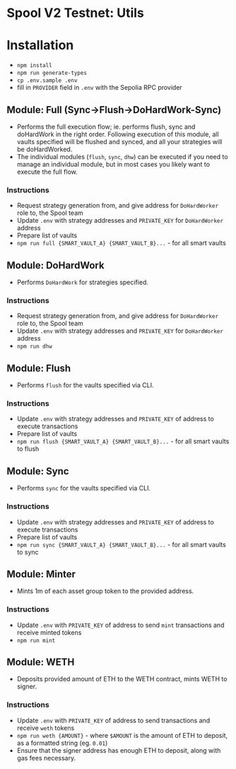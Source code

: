 # Spool V2 Testnet: Utils

# Installation

- `npm install`
- `npm run generate-types`
- `cp .env.sample .env`
- fill in `PROVIDER` field in `.env` with the Sepolia RPC provider


## Module: Full (Sync->Flush->DoHardWork-Sync)
- Performs the full execution flow; ie. performs flush, sync and doHardWork in the right order. Following execution
of this module, all vaults specified will be flushed and synced, and all your strategies will be doHardWorked.
- The individual modules (`flush`, `sync`, `dhw`) can be executed if you need to manage an individual module, but in most cases you likely want to execute the full flow.

### Instructions
- Request strategy generation from, and give address for `DoHardWorker` role to, the Spool team
- Update `.env` with strategy addresses and `PRIVATE_KEY` for `DoHardWorker` address
- Prepare list of vaults
- `npm run full {SMART_VAULT_A} {SMART_VAULT_B}...` - for all smart vaults

## Module: DoHardWork
- Performs `DoHardWork` for strategies specified.

### Instructions
- Request strategy generation from, and give address for `DoHardWorker` role to, the Spool team
- Update `.env` with strategy addresses and `PRIVATE_KEY` for `DoHardWorker` address
- `npm run dhw`

## Module: Flush
- Performs `flush` for the vaults specified via CLI.

### Instructions
- Update `.env` with strategy addresses and `PRIVATE_KEY` of address to execute transactions
- Prepare list of vaults
- `npm run flush {SMART_VAULT_A} {SMART_VAULT_B}...` - for all smart vaults to flush

## Module: Sync
- Performs `sync` for the vaults specified via CLI.

### Instructions
- Update `.env` with strategy addresses and `PRIVATE_KEY` of address to execute transactions
- Prepare list of vaults
- `npm run sync {SMART_VAULT_A} {SMART_VAULT_B}...` - for all smart vaults to sync

## Module: Minter
- Mints 1m of each asset group token to the provided address.

### Instructions
- Update `.env` with `PRIVATE_KEY` of address to send `mint` transactions and receive minted tokens
- `npm run mint`

## Module: WETH
- Deposits provided amount of ETH to the WETH contract, mints WETH to signer. 

### Instructions
- Update `.env` with `PRIVATE_KEY` of address to send transactions and receive `weth` tokens
- `npm run weth {AMOUNT}` - where `$AMOUNT` is the amount of ETH to deposit, as a formatted string (eg. `0.01`)
- Ensure that the signer address has enough ETH to deposit, along with gas fees necessary.
